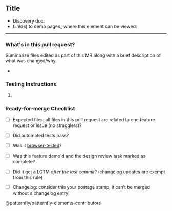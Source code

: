 ## Title

* Discovery doc:
* Link(s) to demo pages_ where this element can be viewed:

---

### What's in this pull request?
Summarize files edited as part of this MR along with a brief description of what was changed/why.

*

### Testing Instructions

1. 

### Ready-for-merge Checklist

- [ ] Expected files: all files in this pull request are related to one feature request or issue (no stragglers)?
- [ ] Did automated tests pass?
- [ ] Was it [browser-tested](https://docs.google.com/spreadsheets/d/1luriPYswlGcKdcbKhQfW6kxIgj7tjNjnBVP7yZ4onwA/edit#gid=1660273076)?
- [ ] Was this feature demo'd and the design review task marked as complete?
- [ ] Did it get a LGTM *after the last commit*? (changelog updates are exempt from this rule)
- [ ] Changelog: consider this your postage stamp, it can’t be merged without a changelog entry! 


@patternfly/patternfly-elements-contributors

